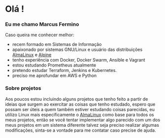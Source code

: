# Olá ! 

### Eu me chamo Marcus Fermino
Caso queira me conhecer melhor:
 - recem formado em Sistemas de Informação
 - apaixonado por sistemas GNU/Linux e usuário das distribuições [AlmaLinux](https://github.com/almalinux) e [Alpine](https://github.com/alpinelinux)
 - tenho experiência com Docker, Docker Swarm, Ansible e Vagrant
 - estou estudando Prometheus atualmente
 - pretendo estudar Terraform, Jenkins e Kubernetes.
 - preciso me aprofundar em AWS e Python

### Sobre projetos
Aos poucos estou incluindo alguns projetos que tenho feito a partir de ideias que surgem ao exercitar as coisas que tenho estudado, espero que possam ser úteis a quem também estiver estudando coisas parecidas, eu utilizo Linux mais especificamente o [AlmaLinux](https://github.com/almalinux) como base para todos os meus projetos, então se você tentar implementar algo parecido com um dos meus projetos em um sistema diferente talvez seja preciso realizar algumas modificações, sinta-se a vontade para me contatar caso precise de ajuda.
